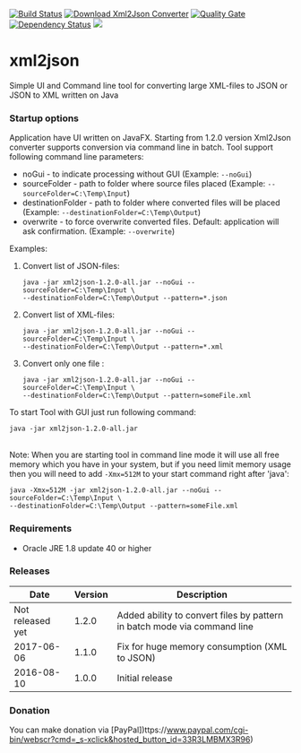 [![Build Status](https://travis-ci.org/AntonMykolaienko/xml2json.svg?branch=master)](https://travis-ci.org/AntonMykolaienko/xml2json) [![Download Xml2Json Converter](https://img.shields.io/sourceforge/dm/xml2json-converter.svg)](https://sourceforge.net/projects/xml2json-converter/files/latest/download)
[![Quality Gate](https://sonarcloud.io/api/badges/gate?key=com.fs:xml2json)](https://sonarcloud.io/dashboard?id=com.fs%3Axml2json)
[![Dependency Status](https://www.versioneye.com/user/projects/59eb28472de28c156fca6707/badge.svg?style=flat-square)](https://www.versioneye.com/user/projects/59eb28472de28c156fca6707)
[![](http://img.shields.io/gratipay/user/AntonMykolaienko.svg)](https://gratipay.com/~AntonMykolaienko/)
# xml2json
Simple UI and Command line tool for converting large XML-files to JSON or JSON to XML written on Java

### Startup options
Application have UI written on JavaFX. Starting from 1.2.0 version Xml2Json converter supports conversion via command line in batch. 
Tool support following command line parameters:
- noGui - to indicate processing without GUI (Example: `--noGui`)
- sourceFolder - path to folder where source files placed (Example: `--sourceFolder=C:\Temp\Input`)
- destinationFolder - path to folder where converted files will be placed (Example: `--destinationFolder=C:\Temp\Output`)
- overwrite - to force overwrite converted files. Default: application will ask confirmation. (Example: `--overwrite`)

Examples:
1. Convert list of JSON-files:
	```
	java -jar xml2json-1.2.0-all.jar --noGui --sourceFolder=C:\Temp\Input \
	--destinationFolder=C:\Temp\Output --pattern=*.json
	```
2. Convert list of XML-files:
	```
	java -jar xml2json-1.2.0-all.jar --noGui --sourceFolder=C:\Temp\Input \
	--destinationFolder=C:\Temp\Output --pattern=*.xml
	```
3. Convert only one file :
	```
	java -jar xml2json-1.2.0-all.jar --noGui --sourceFolder=C:\Temp\Input \
	--destinationFolder=C:\Temp\Output --pattern=someFile.xml
	```
	
To start Tool with GUI just run following command: 
```
java -jar xml2json-1.2.0-all.jar
```

<br>Note: When you are starting tool in command line mode it will use all free memory which you have in your system, but if you need limit memory usage then you will need to add `-Xmx=512M` to your start command right after 'java':
```
java -Xmx=512M -jar xml2json-1.2.0-all.jar --noGui --sourceFolder=C:\Temp\Input \
--destinationFolder=C:\Temp\Output --pattern=someFile.xml
```


### Requirements
- Oracle JRE 1.8 update 40 or higher


### Releases
Date | Version | Description
-----|---------|------------
Not released yet|1.2.0|Added ability to convert files by pattern in batch mode via command line
2017-06-06|1.1.0|Fix for huge memory consumption (XML to JSON)
2016-08-10|1.0.0|Initial release

### Donation
You can make donation via [PayPal])ttps://www.paypal.com/cgi-bin/webscr?cmd=_s-xclick&hosted_button_id=33R3LMBMX3R96)
